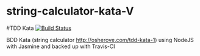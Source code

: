 string-calculator-kata-V
=========================
#TDD Kata [![Build Status](https://travis-ci.org/NeLk42/string-calculator-kata-V.svg?branch=master)](https://travis-ci.org/NeLk42/string-calculator-kata-V)

BDD Kata (string calculator <a>http://osherove.com/tdd-kata-1</a>) using NodeJS with Jasmine and backed up with Travis-CI

